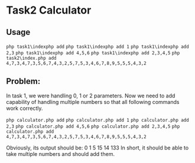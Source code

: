 # Task2 Calculator

## Usage
`php task1\indexphp add`
`php task1\indexphp add 1`
`php task1\indexphp add 2,3`
`php task1\indexphp add 4,5,6`
`php task1\indexphp add 2,3,4,5`
`php task2\index.php add 4,7,3,4,7,3,5,6,7,4,3,2,5,7,5,3,4,6,7,8,9,5,5,5,4,3,2`

## Problem:

In task 1, we were handling 0, 1 or 2 parameters. Now we need to add capability of handling multiple numbers so that all  following commands work correctly.

`php calculator.php add`
`php calculator.php add 1`
`php calculator.php add 2,3`
`php calculator.php add 4,5,6`
`php calculator.php add 2,3,4,5`
`php calculator.php add 4,7,3,4,7,3,5,6,7,4,3,2,5,7,5,3,4,6,7,8,9,5,5,5,4,3,2`

Obviously, its output should be:
0
1
5
15
14
133
In short, it should be able to take multiple numbers and should add them.